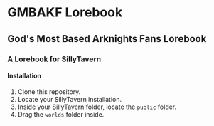 # GMBAKF Lorebook

## God's Most Based Arknights Fans Lorebook

### A Lorebook for SillyTavern

#### Installation

1. Clone this repository.
2. Locate your SillyTavern installation.
3. Inside your SillyTavern folder, locate the `public` folder.
4. Drag the `worlds` folder inside.
